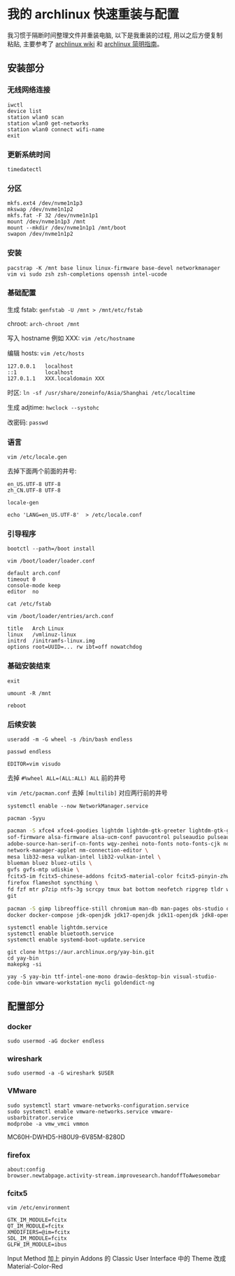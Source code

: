# 我的 archlinux 快速重装与配置


我习惯于隔断时间整理文件并重装电脑, 以下是我重装的过程, 用以之后方便复制粘贴, 主要参考了 [archlinux wiki](https://wiki.archlinux.org/title/Installation_guide) 和 [archlinux 简明指南](https://arch.icekylin.online/)。

## 安装部分
### 无线网络连接
```
iwctl
device list
station wlan0 scan
station wlan0 get-networks
station wlan0 connect wifi-name
exit
```

### 更新系统时间
`timedatectl`

### 分区
```
mkfs.ext4 /dev/nvme1n1p3
mkswap /dev/nvme1n1p2
mkfs.fat -F 32 /dev/nvme1n1p1
mount /dev/nvme1n1p3 /mnt
mount --mkdir /dev/nvme1n1p1 /mnt/boot
swapon /dev/nvme1n1p2
```

### 安装
`pacstrap -K /mnt base linux linux-firmware base-devel networkmanager vim vi sudo zsh zsh-completions openssh intel-ucode`

### 基础配置
生成 fstab: `genfstab -U /mnt > /mnt/etc/fstab`

chroot: `arch-chroot /mnt`

写入 hostname 例如 XXX: `vim /etc/hostname`

编辑 hosts: `vim /etc/hosts`

```
127.0.0.1   localhost
::1         localhost
127.0.1.1   XXX.localdomain XXX
```

时区: `ln -sf /usr/share/zoneinfo/Asia/Shanghai /etc/localtime`

生成 adjtime: `hwclock --systohc`

改密码: `passwd`

### 语言
`vim /etc/locale.gen`

去掉下面两个前面的井号:
```
en_US.UTF-8 UTF-8
zh_CN.UTF-8 UTF-8
```

`locale-gen`

`echo 'LANG=en_US.UTF-8'  > /etc/locale.conf`

### 引导程序
`bootctl --path=/boot install`

`vim /boot/loader/loader.conf`

```
default	arch.conf
timeout 0
console-mode keep
editor	no
```

`cat /etc/fstab`

`vim /boot/loader/entries/arch.conf`

```
title	Arch Linux
linux	/vmlinuz-linux
initrd	/initramfs-linux.img
options	root=UUID=... rw ibt=off nowatchdog
```

### 基础安装结束
`exit`

`umount -R /mnt`

`reboot`

### 后续安装
`useradd -m -G wheel -s /bin/bash endless`

`passwd endless`

`EDITOR=vim visudo`

去掉 `#%wheel ALL=(ALL:ALL) ALL` 前的井号

`vim /etc/pacman.conf`
去掉 `[multilib]` 对应两行前的井号

`systemctl enable --now NetworkManager.service`

`pacman -Syyu`

```sh
pacman -S xfce4 xfce4-goodies lightdm lightdm-gtk-greeter lightdm-gtk-greeter-settings \
sof-firmware alsa-firmware alsa-ucm-conf pavucontrol pulseaudio pulseaudio-alsa pulseaudio-bluetooth \
adobe-source-han-serif-cn-fonts wqy-zenhei noto-fonts noto-fonts-cjk noto-fonts-emoji noto-fonts-extra \
network-manager-applet nm-connection-editor \
mesa lib32-mesa vulkan-intel lib32-vulkan-intel \
blueman bluez bluez-utils \
gvfs gvfs-mtp udiskie \
fcitx5-im fcitx5-chinese-addons fcitx5-material-color fcitx5-pinyin-zhwiki fcitx5-configtool \
firefox flameshot syncthing \
fd fzf mtr p7zip ntfs-3g scrcpy tmux bat bottom neofetch ripgrep tldr wget tree zip \
git
```

```sh
pacman -S gimp libreoffice-still chromium man-db man-pages obs-studio okular \
docker docker-compose jdk-openjdk jdk17-openjdk jdk11-openjdk jdk8-openjdk hugo wireshark-qt php linux-headers
```

```
systemctl enable lightdm.service
systemctl enable bluetooth.service
systemctl enable systemd-boot-update.service
```

```
git clone https://aur.archlinux.org/yay-bin.git
cd yay-bin
makepkg -si
```

`yay -S yay-bin ttf-intel-one-mono drawio-desktop-bin visual-studio-code-bin vmware-workstation mycli goldendict-ng`

## 配置部分
### docker
`sudo usermod -aG docker endless`

### wireshark
`sudo usermod -a -G wireshark $USER`

### VMware
```
sudo systemctl start vmware-networks-configuration.service
sudo systemctl enable vmware-networks.service vmware-usbarbitrator.service
modprobe -a vmw_vmci vmmon
```

MC60H-DWHD5-H80U9-6V85M-8280D

### firefox
```
about:config
browser.newtabpage.activity-stream.improvesearch.handoffToAwesomebar
```

### fcitx5
`vim /etc/environment`

```
GTK_IM_MODULE=fcitx
QT_IM_MODULE=fcitx
XMODIFIERS=@im=fcitx
SDL_IM_MODULE=fcitx
GLFW_IM_MODULE=ibus
```

Input Method 加上 pinyin
Addons 的 Classic User Interface 中的 Theme 改成 Material-Color-Red

